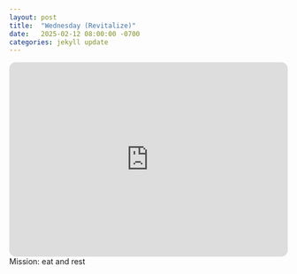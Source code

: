 ```yaml
---
layout: post
title:  "Wednesday (Revitalize)"
date:   2025-02-12 08:00:00 -0700
categories: jekyll update
---
```

<iframe style="border-radius:12px" src="https://open.spotify.com/embed/playlist/18ZNHmjiDb5r03jdyIbeT9?utm_source=generator" width="100%" height="352" frameBorder="0" allowfullscreen="" allow="autoplay; clipboard-write; encrypted-media; fullscreen; picture-in-picture" loading="lazy"></iframe>
Mission: eat and rest
